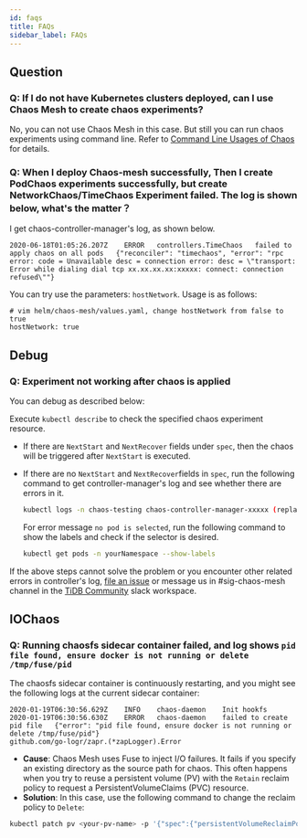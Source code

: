 ```yaml
---
id: faqs
title: FAQs
sidebar_label: FAQs
---
```


## Question

### Q: If I do not have Kubernetes clusters deployed, can I use Chaos Mesh to create chaos experiments?

No, you can not use Chaos Mesh in this case. But still you can run chaos experiments using command line. Refer to [Command Line Usages of Chaos](https://github.com/pingcap/tipocket/blob/master/doc/command_line_chaos.md) for details.

### Q: When I deploy Chaos-mesh successfully, Then I create PodChaos experiments successfully, but create NetworkChaos/TimeChaos Experiment failed. The log is shown below, what's the matter？

I get chaos-controller-manager's log, as shown below.

```
2020-06-18T01:05:26.207Z	ERROR	controllers.TimeChaos	failed to apply chaos on all pods	{"reconciler": "timechaos", "error": "rpc error: code = Unavailable desc = connection error: desc = \"transport: Error while dialing dial tcp xx.xx.xx.xx:xxxxx: connect: connection refused\""}
```

You can try use the parameters: `hostNetwork`. Usage is as follows:

```
# vim helm/chaos-mesh/values.yaml, change hostNetwork from false to true
hostNetwork: true
```


## Debug

### Q: Experiment not working after chaos is applied

You can debug as described below:

Execute `kubectl describe` to check the specified chaos experiment resource.

- If there are `NextStart` and `NextRecover` fields under `spec`, then the chaos will be triggered after `NextStart` is executed.

- If there are no `NextStart` and `NextRecover`fields in `spec`, run the following command to get controller-manager's log and see whether there are errors in it.

    ```bash
    kubectl logs -n chaos-testing chaos-controller-manager-xxxxx (replace this with the name of the controller-manager) | grep "ERROR"
    ```

    For error message `no pod is selected`, run the following command to show the labels and check if the selector is desired.

    ```bash
    kubectl get pods -n yourNamespace --show-labels
    ```

If the above steps cannot solve the problem or you encounter other related errors in controller's log, [file an issue](https://github.com/pingcap/chaos-mesh/issues) or message us in #sig-chaos-mesh channel in the [TiDB Community](https://pingcap.com/tidbslack) slack workspace.

## IOChaos

### Q: Running chaosfs sidecar container failed, and log shows `pid file found, ensure docker is not running or delete /tmp/fuse/pid`

The chaosfs sidecar container is continuously restarting, and you might see the following logs at the current sidecar container:

```
2020-01-19T06:30:56.629Z	INFO	chaos-daemon	Init hookfs
2020-01-19T06:30:56.630Z	ERROR	chaos-daemon	failed to create pid file	{"error": "pid file found, ensure docker is not running or delete /tmp/fuse/pid"}
github.com/go-logr/zapr.(*zapLogger).Error
```

* **Cause**: Chaos Mesh uses Fuse to inject I/O failures. It fails if you specify an existing directory as the source path for chaos. This often happens when you try to reuse a persistent volume (PV) with the `Retain` reclaim policy to request a PersistentVolumeClaims (PVC) resource.
* **Solution**: In this case, use the following command to change the reclaim policy to `Delete`:

```bash
kubectl patch pv <your-pv-name> -p '{"spec":{"persistentVolumeReclaimPolicy":"Delete"}}'
```
